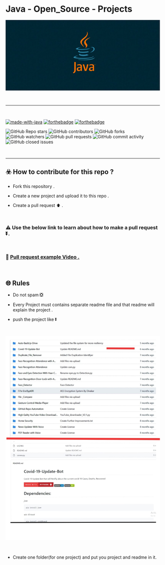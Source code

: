 # Java - Open_Source - Projects

![java](Images/java.jpg)

<br />
<hr />

<br />

[![made-with-java](https://forthebadge.com/images/badges/made-with-Java.svg)](https://www.java.com/en/) [![forthebadge](https://forthebadge.com/images/badges/open-source.svg)](https://forthebadge.com) [![forthebadge](https://forthebadge.com/images/badges/built-with-love.svg)](https://forthebadge.com)

![GitHub Repo stars](https://img.shields.io/github/stars/rohinth076/Java-Projects?color=0ee347&style=for-the-badge&logo=Java&logoColor=0eebc2)  ![GitHub contributors](https://img.shields.io/github/contributors/rohinth076/Java-Projects?color=0ee3c3&style=for-the-badge&logo=Java&logoColor=0eebc2)  ![GitHub forks](https://img.shields.io/github/forks/rohinth076/Java-Projects?color=801bbf&style=for-the-badge&logo=Java&logoColor=0eebc2) ![GitHub watchers](https://img.shields.io/github/watchers/rohinth076/Java-Projects?color=e01414&style=for-the-badge&logo=Java&logoColor=0eebc2) ![GitHub pull requests](https://img.shields.io/github/issues-pr/rohinth076/Java-Projects?style=for-the-badge&logo=Java&logoColor=0eebc2) ![GitHub commit activity](https://img.shields.io/github/commit-activity/y/rohinth076/Java-Projects?style=for-the-badge&logo=Java&logoColor=0eebc2) ![GitHub closed issues](https://img.shields.io/github/issues-closed-raw/rohinth076/Java-Projects?color=eb0e20&style=for-the-badge&logo=Java&logoColor=0eebc2)

<br />

<hr />

## ☣️ How to contribute for this repo ?

- Fork this repository .

- Create a new project and upload it to this repo .

- Create a pull request ⬆️ .

<br />

### ⚠️ Use the below link to learn about how to make a pull request  ⏬.

<br />

### 📌 [Pull request example Video .](https://www.youtube.com/watch?v=_NrSWLQsDL4)


<br />

## 🌐 Rules

- Do not spam ❎ 

- Every Project must contains separate readme file and that readme will explain the project .

- push the project like ⏬

<br />

![Project sample](Images/01.jpg)

<br />

- Create one folder(for one project) and put you project and readme in it.

